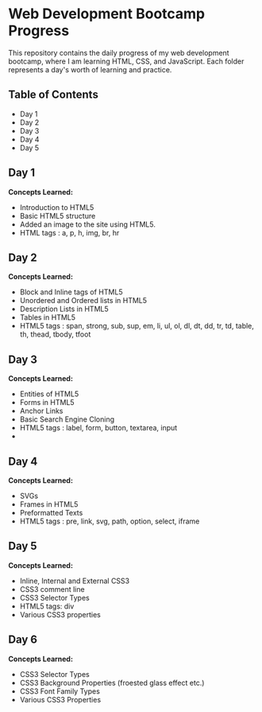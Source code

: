 # Web Development Bootcamp Progress

This repository contains the daily progress of my web development bootcamp, where I am learning HTML, CSS, and JavaScript. Each folder represents a day's worth of learning and practice.

## Table of Contents

- Day 1
- Day 2
- Day 3
- Day 4
- Day 5

## Day 1

**Concepts Learned:**
- Introduction to HTML5
- Basic HTML5 structure
- Added an image to the site using HTML5.
- HTML tags : a, p, h, img, br, hr

## Day 2

**Concepts Learned:**
- Block and Inline tags of HTML5
- Unordered and Ordered lists in HTML5
- Description Lists in HTML5
- Tables in HTML5
- HTML5 tags : span, strong, sub, sup, em, li, ul, ol, dl, dt, dd, tr, td, table, th, thead, tbody, tfoot

## Day 3

**Concepts Learned:**
- Entities of HTML5
- Forms in HTML5
- Anchor Links
- Basic Search Engine Cloning
- HTML5 tags : label, form, button, textarea, input
- 
## Day 4

**Concepts Learned:**
- SVGs
- Frames in HTML5
- Preformatted Texts
- HTML5 tags : pre, link, svg, path, option, select, iframe

## Day 5

**Concepts Learned:**
- Inline, Internal and External CSS3
- CSS3 comment line
- CSS3 Selector Types
- HTML5 tags: div
- Various CSS3 properties

## Day 6
**Concepts Learned:**
- CSS3 Selector Types
- CSS3 Background Properties (froested glass effect etc.)
- CSS3 Font Family Types
- Various CSS3 Properties
